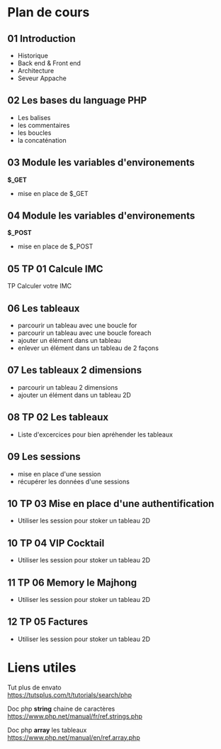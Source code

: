 # Plan de cours

## 01 Introduction
- Historique  
- Back end & Front end  
- Architecture  
- Seveur Appache  

## 02 Les bases du language PHP
- Les balises  
- les commentaires  
- les boucles  
- la concaténation  

## 03 Module les variables d'environements
**$_GET**  
- mise en place de $_GET 

## 04 Module les variables d'environements
**$_POST**     
- mise en place de $_POST   

## 05 TP 01 Calcule IMC
TP Calculer votre  IMC

## 06 Les tableaux
- parcourir un tableau avec une boucle for
- parcourir un tableau avec une boucle foreach
- ajouter un élément dans un tableau
- enlever un élément dans un tableau de 2 façons

## 07 Les tableaux 2 dimensions
- parcourir un tableau 2 dimensions
- ajouter un élément dans un tableau 2D

## 08 TP 02 Les tableaux
- Liste d'excercices pour bien apréhender les tableaux

## 09 Les sessions
- mise en place d'une session
- récupérer les données d'une sessions

## 10 TP 03 Mise en place d'une authentification
- Utiliser les session pour stoker un tableau 2D

## 10 TP 04 VIP Cocktail
- Utiliser les session pour stoker un tableau 2D

## 11 TP 06 Memory le Majhong
- Utiliser les session pour stoker un tableau 2D

## 12 TP 05 Factures
- Utiliser les session pour stoker un tableau 2D



# Liens utiles

Tut plus de envato  
https://tutsplus.com/t/tutorials/search/php 

Doc php **string** chaine de caractères  
https://www.php.net/manual/fr/ref.strings.php  

Doc php **array** les tableaux  
https://www.php.net/manual/en/ref.array.php

